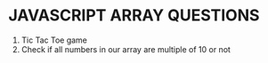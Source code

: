 #   JAVASCRIPT ARRAY QUESTIONS

01. Tic Tac Toe game
02. Check if all numbers in our array are multiple of 10 or not